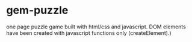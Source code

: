 # gem-puzzle
one page puzzle game built with html/css and javascript. DOM elements have been created with javascript functions only (createElement).)
